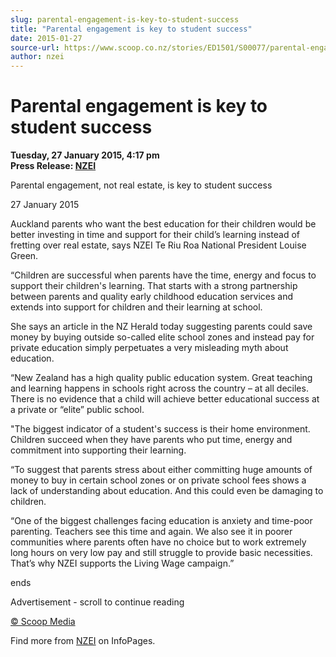 ```yaml
---
slug: parental-engagement-is-key-to-student-success
title: "Parental engagement is key to student success"
date: 2015-01-27
source-url: https://www.scoop.co.nz/stories/ED1501/S00077/parental-engagement-is-key-to-student-success.htm
author: nzei
---
```

Parental engagement is key to student success
=============================================

**Tuesday, 27 January 2015, 4:17 pm**  
**Press Release: [NZEI](https://info.scoop.co.nz/NZEI)**

Parental engagement, not real estate, is key to student success

  
27 January 2015

Auckland parents who want the best education for their children would be better investing in time and support for their child’s learning instead of fretting over real estate, says NZEI Te Riu Roa National President Louise Green.

“Children are successful when parents have the time, energy and focus to support their children's learning. That starts with a strong partnership between parents and quality early childhood education services and extends into support for children and their learning at school.

She says an article in the NZ Herald today suggesting parents could save money by buying outside so-called elite school zones and instead pay for private education simply perpetuates a very misleading myth about education.

“New Zealand has a high quality public education system. Great teaching and learning happens in schools right across the country – at all deciles. There is no evidence that a child will achieve better educational success at a private or “elite” public school.

"The biggest indicator of a student's success is their home environment. Children succeed when they have parents who put time, energy and commitment into supporting their learning.

“To suggest that parents stress about either committing huge amounts of money to buy in certain school zones or on private school fees shows a lack of understanding about education. And this could even be damaging to children.

“One of the biggest challenges facing education is anxiety and time-poor parenting. Teachers see this time and again. We also see it in poorer communities where parents often have no choice but to work extremely long hours on very low pay and still struggle to provide basic necessities. That’s why NZEI supports the Living Wage campaign.”

ends

Advertisement - scroll to continue reading





[© Scoop Media](http://www.scoop.co.nz/about/terms.html)

Find more from [NZEI](https://info.scoop.co.nz/NZEI) on InfoPages.